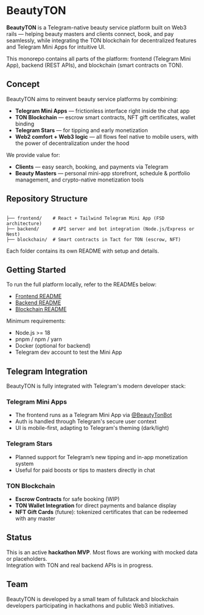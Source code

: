 # BeautyTON

**BeautyTON** is a Telegram-native beauty service platform built on Web3 rails — helping beauty masters and clients connect, book, and pay seamlessly, while integrating the TON blockchain for decentralized features and Telegram Mini Apps for intuitive UI.

This monorepo contains all parts of the platform: frontend (Telegram Mini App), backend (REST APIs), and blockchain (smart contracts on TON).

## Concept

BeautyTON aims to reinvent beauty service platforms by combining:

- **Telegram Mini Apps** — frictionless interface right inside the chat app
- **TON Blockchain** — escrow smart contracts, NFT gift certificates, wallet binding
- **Telegram Stars** — for tipping and early monetization
- **Web2 comfort + Web3 logic** — all flows feel native to mobile users, with the power of decentralization under the hood

We provide value for:

- **Clients** — easy search, booking, and payments via Telegram
- **Beauty Masters** — personal mini-app storefront, schedule & portfolio management, and crypto-native monetization tools

## Repository Structure

```

├── frontend/    # React + Tailwind Telegram Mini App (FSD architecture)
├── backend/     # API server and bot integration (Node.js/Express or Nest)
├── blockchain/  # Smart contracts in Tact for TON (escrow, NFT)

```

Each folder contains its own README with setup and details.

## Getting Started

To run the full platform locally, refer to the READMEs below:

- [Frontend README](./frontend/README.md)
- [Backend README](./backend/README.md)
- [Blockchain README](./blockchain/README.md)

Minimum requirements:

- Node.js >= 18
- pnpm / npm / yarn
- Docker (optional for backend)
- Telegram dev account to test the Mini App

## Telegram Integration

BeautyTON is fully integrated with Telegram's modern developer stack:

### Telegram Mini Apps

- The frontend runs as a Telegram Mini App via [@BeautyTonBot](https://t.me/BeautyTonBot?startapp)
- Auth is handled through Telegram's secure user context
- UI is mobile-first, adapting to Telegram's theming (dark/light)

### Telegram Stars

- Planned support for Telegram’s new tipping and in-app monetization system
- Useful for paid boosts or tips to masters directly in chat

### TON Blockchain

- **Escrow Contracts** for safe booking (WIP)
- **TON Wallet Integration** for direct payments and balance display
- **NFT Gift Cards** (future): tokenized certificates that can be redeemed with any master

## Status

This is an active **hackathon MVP**. Most flows are working with mocked data or placeholders.  
Integration with TON and real backend APIs is in progress.

## Team

BeautyTON is developed by a small team of fullstack and blockchain developers participating in hackathons and public Web3 initiatives.
